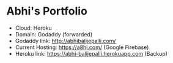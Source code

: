 # Abhi's Portfolio
 - Cloud: Heroku
 - Domain: Godaddy (forwarded)
  - Godaddy link: http://abhibalijepalli.com/
  - Current Hosting: https://a8hi.com/ (Google Firebase)
  - Heroku link: https://abhi-balijepalli.herokuapp.com (Backup)